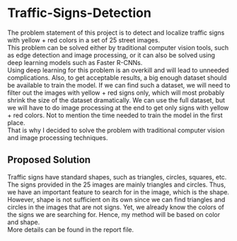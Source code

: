 # Traffic-Signs-Detection
The problem statement of this project is to detect and localize traffic signs with yellow + red colors in a set of 25 street images.  
This problem can be solved either by traditional computer vision tools, such as edge
detection and image processing, or it can also be solved using deep learning models such as
Faster R-CNNs.  
Using deep learning for this problem is an overkill and will lead to unneeded complications.
Also, to get acceptable results, a big enough dataset should be available to train the model.
If we can find such a dataset, we will need to filter out the images with yellow + red signs
only, which will most probably shrink the size of the dataset dramatically. We can use the
full dataset, but we will have to do image processing at the end to get only signs with
yellow + red colors. Not to mention the time needed to train the model in the first place.  
That is why I decided to solve the problem with traditional computer vision and image
processing techniques.  
## Proposed Solution  
Traffic signs have standard shapes, such as triangles, circles, squares, etc. The signs
provided in the 25 images are mainly triangles and circles. Thus, we have an important
feature to search for in the image, which is the shape. However, shape is not sufficient on its
own since we can find triangles and circles in the images that are not signs. Yet, we already
know the colors of the signs we are searching for. Hence, my method will be based on color
and shape.  
More details can be found in the report file.
